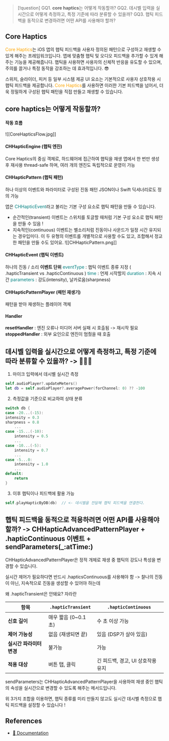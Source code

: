 >[!question]
>GQ1. **core haptics**는 어떻게 작동할까?
>GQ2. 데시벨 입력을 실시간으로 어떻게 측정하고, 특정 기준에 따라 분류할 수 있을까?
>GQ3. 햅틱 피드백을 동적으로 변경하려면 어떤 API를 사용해야 할까?

## Core Haptics

<font color="orange">Core Haptics</font>는 iOS 앱의 햅틱 피드백을 사용자 정의된 패턴으로 구성하고 재생할 수 있게 해주는 프레임워크입니다. 
앱에 맞춤형 햅틱 및 오디오 피드백을 추가할 수 있게 해주는 기능을 제공해줍니다. 
햅틱을 사용하면 사용자의 신체적 반응을 유도할 수 있으며, 주의를 끌거나 특정 동작을 강조하는 데 효과적입니다. 😎

스위치, 슬라이더, 피커 등 일부 시스템 제공 UI 요소는 기본적으로 사용자 상호작용 시 햅틱 피드백을 제공합니다. <font color="orange">Core Haptics</font>를 사용하면 이러한 기본 피드백을 넘어서, 더욱 정밀하게 구성된 햅틱 패턴을 직접 만들고 재생할 수 있습니다. 
## core haptics는 어떻게 작동할까?

#### 작동 흐름
![[CoreHapticsFlow.jpg]]
#### CHHapticEngine (햅틱 엔진)

Core Haptics의 중심 객체로, 하드웨어에 접근하여 햅틱을 재생
앱에서 한 번만 생성 후 재사용
thread-safe 하며, 여러 개의 엔진도 독립적으로 운영이 가능

#### CHHapticPattern (햅틱 패턴)

하나 이상의 이벤트와 파라미터로 구성된 진동 패턴
JSON이나 Swift 딕셔너리로도 정의 가능

앱은 <font color="teal">CHHapticEvent</font>라고 불리는 기본 구성 요소로 햅틱 패턴을 만들 수 있습니다.
- 순간적인(transient) 이벤트는 스위치를 토글할 때처럼 기본 구성 요소로 햅틱 패턴을 만들 수 있음 !
- 지속적인(continuous) 이벤트는 벨소리처럼 진동이나 사운드가 일정 시간 유지되는 경우입미다.
이 두 유형의 이벤트를 개별적으로 사용할 수도 있고, 조합해서 정교한 패턴을 만들 수도 있어요.
![[CHHapticPattern.png]]

#### CHHapticEvent (햅틱 이벤트)

하나의 진동 / 소리 **이벤트 단위**
<font color="teal">eventType</font> : 햅틱 이벤트 종류 지정 ( .hapticTransient vs .hapticContinuous )
<font color="teal">time</font> : 언제 시작할지
<font color="teal">duration</font> : 지속 시간 
<font color="teal">parameters</font> : 강도(intensity), 날카로움(sharpness)


#### CHHapticPatternPlayer (패턴 재생기) 

패턴을 받아 재생하는 플레이어 객체

#### Handler
**resetHandler** : 엔진 오류나 미디어 서버 실패 시 호출됨 -> 재시작 필요
**stoppedHandler** : 외부 요인으로 엔진이 멈췄을 때 호출


## 데시벨 입력을 실시간으로 어떻게 측정하고, 특정 기준에 따라 분류할 수 있을까? -> 🙆🏻‍♀️

1. 마이크 입력에서 데시벨 실시간 측정

```swift
self.audioPlayer?.updateMeters()
let db = self.audioPlayer?.averagePower(forChannel: 0) ?? -100
```

2. 측정값을 기준으로 비교하여 상태 분류

```swift
switch db {
case -20...(-15):
intensity = 0.3
sharpness = 0.8
    ...
case -15...(-10):
    intensity = 0.5
    ...
case -10...(-5):
    intensity = 0.7
    ...
case -5...0:
    intensity = 1.0
    ...
default:
    return
}
```

3. 이후 햅틱이나 피드백에 활용 가능

```swift
self.playHapticByDB(db)  // <- 데시벨을 전달해 햅틱 피드백을 연결한다.
```


## 햅틱 피드백을 동적으로 적용하려면 어떤 API를 사용해야 할까? -> CHHapticAdvancedPatternPlayer + .hapticContinuous 이벤트 + sendParameters(_:atTime:) 

CHHapticAdvancedPatternPlayer은 정적 개체로 재생 중 햅틱의 강도나 특성을 변경할 수 있습니다. 

실시간 제어가 필요하다면 반드시 .hapticsContinuous를 사용해야 함 -> 찰나의 진동이 아닌, 지속적으로 진동을 생성할 수 있어야 하는데

왜 .hapticTransient은 안돼요? 자라란

| 항목              | `.hapticTransient` | `.hapticContinuous`   |
| --------------- | ------------------ | --------------------- |
| **신호 길이**       | 매우 짧음 (0~0.1초)     | 수 초 이상 가능             |
| **제어 가능성**      | 없음 (재생되면 끝)        | 있음 (DSP가 살아 있음)       |
| **실시간 파라미터 변경** | 불가능                | 가능                    |
| **적용 대상**       | 버튼 탭, 클릭           | 긴 피드백, 경고, UI 상호작용 유지 |

sendParameters는 CHHapticAdvancedPatternPlayer을 사용하여 재생 중인 햅틱의 속성을 실시간으로 변경할 수 있도록 해주는 메서드입니다.

위 3가지 조합을 이용하면, 햅틱 종류를 미리 만들지 않고도 실시간 데시벨 측정으로 햅틱 피드백을 설정할 수 있습니다 !

## References
- [📑 Documentation](https://developer.apple.com/documentation/corehaptics)